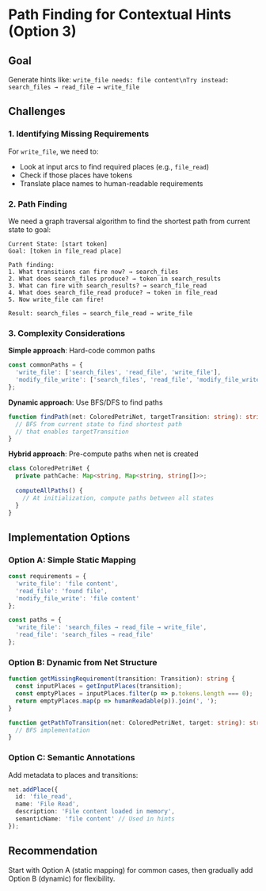 # Path Finding for Contextual Hints (Option 3)

## Goal
Generate hints like: `write_file needs: file content\nTry instead: search_files → read_file → write_file`

## Challenges

### 1. Identifying Missing Requirements
For `write_file`, we need to:
- Look at input arcs to find required places (e.g., `file_read`)
- Check if those places have tokens
- Translate place names to human-readable requirements

### 2. Path Finding
We need a graph traversal algorithm to find the shortest path from current state to goal:

```
Current State: [start token]
Goal: [token in file_read place]

Path finding:
1. What transitions can fire now? → search_files
2. What does search_files produce? → token in search_results
3. What can fire with search_results? → search_file_read
4. What does search_file_read produce? → token in file_read
5. Now write_file can fire!

Result: search_files → search_file_read → write_file
```

### 3. Complexity Considerations

**Simple approach**: Hard-code common paths
```typescript
const commonPaths = {
  'write_file': ['search_files', 'read_file', 'write_file'],
  'modify_file_write': ['search_files', 'read_file', 'modify_file_write']
};
```

**Dynamic approach**: Use BFS/DFS to find paths
```typescript
function findPath(net: ColoredPetriNet, targetTransition: string): string[] {
  // BFS from current state to find shortest path
  // that enables targetTransition
}
```

**Hybrid approach**: Pre-compute paths when net is created
```typescript
class ColoredPetriNet {
  private pathCache: Map<string, Map<string, string[]>>;
  
  computeAllPaths() {
    // At initialization, compute paths between all states
  }
}
```

## Implementation Options

### Option A: Simple Static Mapping
```typescript
const requirements = {
  'write_file': 'file content',
  'read_file': 'found file',
  'modify_file_write': 'file content'
};

const paths = {
  'write_file': 'search_files → read_file → write_file',
  'read_file': 'search_files → read_file'
};
```

### Option B: Dynamic from Net Structure
```typescript
function getMissingRequirement(transition: Transition): string {
  const inputPlaces = getInputPlaces(transition);
  const emptyPlaces = inputPlaces.filter(p => p.tokens.length === 0);
  return emptyPlaces.map(p => humanReadable(p)).join(', ');
}

function getPathToTransition(net: ColoredPetriNet, target: string): string[] {
  // BFS implementation
}
```

### Option C: Semantic Annotations
Add metadata to places and transitions:
```typescript
net.addPlace({
  id: 'file_read',
  name: 'File Read',
  description: 'File content loaded in memory',
  semanticName: 'file content' // Used in hints
});
```

## Recommendation
Start with Option A (static mapping) for common cases, then gradually add Option B (dynamic) for flexibility.